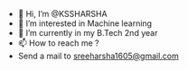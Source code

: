 - 👋 Hi, I’m @KSSHARSHA
- 👀 I’m interested in Machine learning
- 🌱 I’m currently in my B.Tech 2nd year
- 📫 How to reach me ? 
- Send a mail to sreeharsha1605@gmail.com

<!---
KSSHARSHA/KSSHARSHA is a ✨ special ✨ repository because its `README.md` (this file) appears on your GitHub profile.
You can click the Preview link to take a look at your changes.
--->
